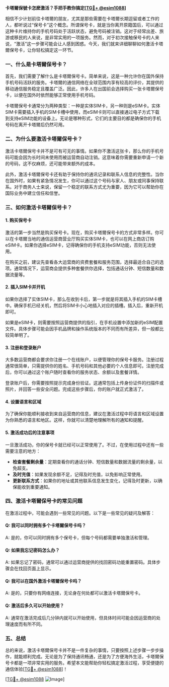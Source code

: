 **卡塔爾保號卡怎麽激活？手把手教你搞定[[TG💪+ @esim1088](https://t.me/s/esim1088)]**

相信不少计划前往卡塔爾的朋友，尤其是那些需要在卡塔爾长期逗留或者工作的人，都听说过“保号卡”这个概念。所谓保号卡，就是当你离开原籍国后，可以通过这种卡片维持你的手机号码处于活跃状态，避免号码被注销。这对于经常出差、旅游或移民的人来说，是非常实用的一项服务。然而，对于初次接触保号卡的人来说，“激活”这一步骤可能会让人感到困惑。今天，我们就来详细聊聊如何激活卡塔爾保号卡，让你轻松搞定这一环节。

### 一、什么是卡塔爾保号卡？

首先，我们需要了解什么是卡塔爾保号卡。简单来说，这是一种允许你在国外保持手机号码活跃的服务。卡塔爾的通信网络在全球范围内享有较高的评价，其提供的移动通信服务稳定且覆盖广泛。因此，许多人在出国前会选择购买一张卡塔爾保号卡，以便在国外时依然能够正常使用手机号码。

卡塔爾保号卡通常分为两种类型：一种是实体SIM卡，另一种则是eSIM卡。实体SIM卡需要插入手机的SIM卡槽中使用，而eSIM卡则可以直接通过电子方式下载到支持eSIM功能的设备上。无论是哪种形式，它们的主要目的都是确保你的手机号码在离开卡塔爾后仍然可用。

### 二、为什么要激活卡塔爾保号卡？

激活卡塔爾保号卡并不是可有可无的事情。如果你不激活这张卡，那么你的手机号码可能会因为长时间未使用而被运营商自动注销。这意味着你需要重新申请一个新的号码，这不仅麻烦，还可能带来额外的成本。

此外，激活卡塔爾保号卡还有助于保持你的通讯记录和联系人信息的完整性。当你在国外时，如果有紧急情况发生，你可以通过这个号码与家人、朋友或同事保持联系。对于商务人士来说，保留一个稳定的联系方式尤为重要，因为它可以帮助你在国际业务中建立信任和信誉。

### 三、如何激活卡塔爾保号卡？

#### 1. 购买保号卡

激活的第一步当然是购买保号卡。现在，购买卡塔爾保号卡的方式非常多样。你可以在卡塔爾当地的通信运营商营业厅购买实体SIM卡，也可以在网上商店订购eSIM卡。如果你选择eSIM卡，记得确保你的手机支持eSIM功能，否则无法使用。

在购买之前，建议先查看各大运营商的资费套餐和服务范围，选择最适合自己的选项。通常情况下，运营商会提供多种套餐供你选择，包括通话分钟、短信数量和数据流量等。

#### 2. 插入SIM卡并开机

如果你选择了实体SIM卡，那么在收到卡后，第一步就是将其插入手机的SIM卡槽中。确保手机已经关机，然后将SIM卡小心地插入对应的插槽。插入后，重新开机即可。

如果是eSIM卡，则需要按照运营商提供的指引，在手机设置中添加新的eSIM配置文件。具体步骤可能会因手机品牌和操作系统版本的不同而有所差异，但一般都比较简单明了。

#### 3. 注册和登录账户

大多数运营商都会要求你注册一个在线账户，以便管理你的保号卡服务。注册过程通常很简单，只需提供你的姓名、手机号码和其他必要的个人信息即可。注册完成后，你可以通过这个账户随时查看你的服务状态、余额以及套餐详情。

登录账户后，你需要按照提示完成身份验证。这通常包括上传身份证件的扫描件或照片，并回答一些安全问题。完成这些步骤后，你的账户就正式激活了。

#### 4. 设置语言和区域

为了确保你能顺利接收到来自运营商的信息，建议在激活过程中将语言和区域设置为你熟悉的语言和地区。这样，你就可以清楚地理解所有的通知和提醒。

#### 5. 激活成功后的注意事项

一旦激活成功，你的保号卡就已经可以正常使用了。不过，在使用过程中还有一些需要注意的地方：

- **检查套餐剩余量**：定期查看你的通话分钟、短信数量和数据流量的剩余量，以免超支。
- **及时充值**：如果发现余额不足，记得及时充值，以免影响正常使用。
- **更新联系方式**：如果你的地址或其他联系信息发生变化，记得及时更新，以确保能收到重要通知。

### 四、激活卡塔爾保号卡的常见问题

在激活过程中，可能会遇到一些常见的问题。以下是一些常见的疑问及解答：

#### Q: 我可以同时拥有多个卡塔爾保号卡吗？
A: 是的，你可以同时拥有多个保号卡，但每个号码都需要单独激活和管理。

#### Q: 如果我忘记密码怎么办？
A: 如果忘记了密码，通常可以通过运营商提供的找回密码功能重置密码。具体步骤会在找回页面上显示。

#### Q: 我可以在国外激活卡塔爾保号卡吗？
A: 是的，只要你有网络连接，无论身在何处都可以激活卡塔爾保号卡。

#### Q: 激活后多久可以开始使用？
A: 通常在激活完成后几分钟内就可以开始使用，但具体时间可能会因运营商的处理速度而有所不同。

### 五、总结

总的来说，激活卡塔爾保号卡并不是一件复杂的事情，只要按照上述步骤一步步操作，就能顺利完成。无论是为了保持通讯畅通，还是为了方便海外生活，卡塔爾保号卡都是一项非常实用的服务。希望本文能帮助你轻松搞定激活过程，享受便捷的通信体验[[TG💪+ @esim1088](https://t.me/s/esim1088)]！

[[TG💪+ @esim1088](https://t.me/s/esim1088) ![Image](https://i.postimg.cc/4NQfJmqS/Snipaste-2025-05-13-00-14-12.png)]